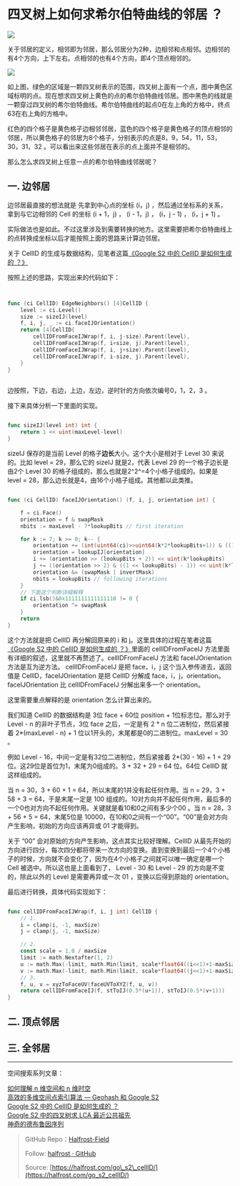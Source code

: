 # 四叉树上如何求希尔伯特曲线的邻居 ？


![](http://upload-images.jianshu.io/upload_images/1194012-6d8555b537b3809c.jpg?imageMogr2/auto-orient/strip%7CimageView2/2/w/1240)




关于邻居的定义，相邻即为邻居，那么邻居分为2种，边相邻和点相邻。边相邻的有4个方向，上下左右。点相邻的也有4个方向，即4个顶点相邻的。



![](http://upload-images.jianshu.io/upload_images/1194012-a0c74a7e02fa551b.png?imageMogr2/auto-orient/strip%7CimageView2/2/w/1240)

如上图，绿色的区域是一颗四叉树表示的范围，四叉树上面有一个点，图中黄色区域标明的点。现在想求四叉树上黄色的点的希尔伯特曲线邻居。图中黑色的线就是一颗穿过四叉树的希尔伯特曲线。希尔伯特曲线的起点0在左上角的方格中，终点63在右上角的方格中。

红色的四个格子是黄色格子边相邻邻居，蓝色的四个格子是黄色格子的顶点相邻的邻居，所以黄色格子的邻居为8个格子，分别表示的点是8，9，54，11，53，30，31，32 。可以看出来这些邻居在表示的点上面并不是相邻的。

那么怎么求四叉树上任意一点的希尔伯特曲线邻居呢？




## 一. 边邻居

边邻居最直接的想法就是 先拿到中心点的坐标 (i，j) ，然后通过坐标系的关系，拿到与它边相邻的 Cell 的坐标  (i + 1，j) ， (i - 1，j) ， (i，j - 1) ， (i，j + 1) 。

实际做法也是如此。不过这里涉及到需要转换的地方。这里需要把希尔伯特曲线上的点转换成坐标以后才能按照上面的思路来计算边邻居。

关于 CellID 的生成与数据结构，见笔者这篇[《Google S2 中的 CellID 是如何生成的 ？》](https://github.com/halfrost/Halfrost-Field/blob/master/contents/Go/go_s2_CellID.md)

按照上述的思路，实现出来的代码如下：

```go


func (ci CellID) EdgeNeighbors() [4]CellID {
	level := ci.Level()
	size := sizeIJ(level)
	f, i, j, _ := ci.faceIJOrientation()
	return [4]CellID{
		cellIDFromFaceIJWrap(f, i, j-size).Parent(level),
		cellIDFromFaceIJWrap(f, i+size, j).Parent(level),
		cellIDFromFaceIJWrap(f, i, j+size).Parent(level),
		cellIDFromFaceIJWrap(f, i-size, j).Parent(level),
	}
}



```

边按照，下边，右边，上边，左边，逆时针的方向依次编号0，1，2，3 。


接下来具体分析一下里面的实现。

```go

func sizeIJ(level int) int {
	return 1 << uint(maxLevel-level)
}

```

sizeIJ 保存的是当前 Level 的格子**边长**大小。这个大小是相对于 Level 30 来说的。比如 level = 29，那么它的 sizeIJ 就是2，代表 Level 29 的一个格子边长是由2个 Level 30 的格子组成的，那么也就是2^2^=4个小格子组成的。如果是 level = 28，那么边长就是4，由16个小格子组成。其他都以此类推。

```go

func (ci CellID) faceIJOrientation() (f, i, j, orientation int) {

	f = ci.Face()
	orientation = f & swapMask
	nbits := maxLevel - 7*lookupBits // first iteration

	for k := 7; k >= 0; k-- {
		orientation += (int(uint64(ci)>>uint64(k*2*lookupBits+1)) & ((1 << uint((2 * nbits))) - 1)) << 2
		orientation = lookupIJ[orientation]
		i += (orientation >> (lookupBits + 2)) << uint(k*lookupBits)
		j += ((orientation >> 2) & ((1 << lookupBits) - 1)) << uint(k*lookupBits)
		orientation &= (swapMask | invertMask)
		nbits = lookupBits // following iterations
	}
	// 下面这个判断详细解释
	if ci.lsb()&0x1111111111111110 != 0 {
		orientation ^= swapMask
	}
	return
}


```

这个方法就是把 CellID 再分解回原来的 i 和 j。这里具体的过程在笔者这篇[《Google S2 中的 CellID 是如何生成的 ？》](https://github.com/halfrost/Halfrost-Field/blob/master/contents/Go/go_s2_CellID.md)里面的 cellIDFromFaceIJ 方法里面有详细的叙述，这里就不再赘述了。cellIDFromFaceIJ 方法和 faceIJOrientation 方法是互为逆方法。
cellIDFromFaceIJ 是把 face，i，j 这个当入参传进去，返回值是 CellID，faceIJOrientation 是把 CellID 分解成 face，i，j，orientation。faceIJOrientation 比 cellIDFromFaceIJ 分解出来多一个 orientation。


这里需要重点解释的是 orientation 怎么计算出来的。

我们知道 CellID 的数据结构是 3位 face + 60位 position + 1位标志位。那么对于 Level - n 的非叶子节点，3位 face 之后，一定是有 2 * n 位二进制位，然后紧接着 2*(maxLevel - n) + 1 位以1开头的，末尾都是0的二进制位。maxLevel = 30 。

例如 Level - 16，中间一定是有32位二进制位，然后紧接着 2*(30 - 16) + 1 = 29位。这29位是首位为1，末尾为0组成的。3 + 32 + 29 = 64 位。64位 CellID 就这样组成的。

当 n = 30，3 + 60 + 1 = 64，所以末尾的1并没有起任何作用。当 n = 29，3 + 58 + 3 = 64，于是末尾一定是 100 组成的。10对方向并不起任何作用，最后多的一个0也对方向不起任何作用。关键就是看10和0之间有多少个00 。当 n = 28，3 + 56 + 5 = 64，末尾5位是 10000，在10和0之间有一个“00”。“00”是会对方向产生影响，初始的方向应该再异或 01 才能得到。

关于 “00” 会对原始的方向产生影响，这点其实比较好理解。CellID 从最先开始的方向进行四分，每次四分都将带来一次方向的变换。直到变换到最后一个4个小格子的时候，方向就不会变化了，因为在4个小格子之间就可以唯一确定是哪一个 Cell 被选中。所以这也是上面看到了， Level - 30 和 Level - 29 的方向是不变的，除此以外的 Level 是需要再异或一次 01 ，变换以后得到原始的 orientation。




最后进行转换，具体代码实现如下：

```go

func cellIDFromFaceIJWrap(f, i, j int) CellID {
	// 1.
	i = clamp(i, -1, maxSize)
	j = clamp(j, -1, maxSize)

	// 2.
	const scale = 1.0 / maxSize
	limit := math.Nextafter(1, 2)
	u := math.Max(-limit, math.Min(limit, scale*float64((i<<1)+1-maxSize)))
	v := math.Max(-limit, math.Min(limit, scale*float64((j<<1)+1-maxSize)))
	// 3.
	f, u, v = xyzToFaceUV(faceUVToXYZ(f, u, v))
	return cellIDFromFaceIJ(f, stToIJ(0.5*(u+1)), stToIJ(0.5*(v+1)))
}

```



## 二. 顶点邻居


## 三. 全邻居






------------------------------------------------------

空间搜索系列文章：

[如何理解 n 维空间和 n 维时空](https://github.com/halfrost/Halfrost-Field/blob/master/contents/Go/n-dimensional_space_and_n-dimensional_space-time.md)  
[高效的多维空间点索引算法 — Geohash 和 Google S2](https://github.com/halfrost/Halfrost-Field/blob/master/contents/Go/go_spatial_search.md)  
[Google S2 中的 CellID 是如何生成的 ？](https://github.com/halfrost/Halfrost-Field/blob/master/contents/Go/go_s2_CellID.md)     
[Google S2 中的四叉树求 LCA 最近公共祖先](https://github.com/halfrost/Halfrost-Field/blob/master/contents/Go/go_s2_lowest_common_ancestor.md)  
[神奇的德布鲁因序列](https://github.com/halfrost/Halfrost-Field/blob/master/contents/Go/go_s2_De_Bruijn.md)



> GitHub Repo：[Halfrost-Field](https://github.com/halfrost/Halfrost-Field)
> 
> Follow: [halfrost · GitHub](https://github.com/halfrost)
>
> Source: [https://halfrost.com/go\_s2\_cellID/](https://halfrost.com/go_s2_cellID/)